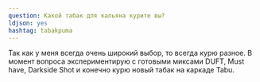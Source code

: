 ```yaml
---
question: Какой табак для кальяна курите вы?
ldjson: yes
hashtag: tabakpuma
---
```


Так как у меня всегда очень широкий выбор, то всегда курю разное. В момент вопроса экспериментирую с готовыми миксами DUFT, Must have, Darkside Shot и конечно курю новый табак на каркаде Tabu.
